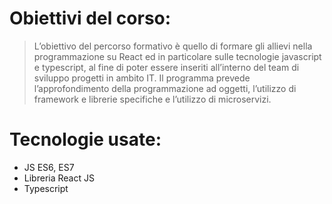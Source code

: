# Obiettivi del corso:

> L’obiettivo del percorso formativo è quello di formare gli allievi nella programmazione su React ed in particolare sulle tecnologie javascript e typescript, al fine di poter essere inseriti all’interno del team di sviluppo progetti in ambito IT. Il programma prevede l’approfondimento della programmazione ad oggetti, l’utilizzo di framework e librerie specifiche e l’utilizzo di microservizi.

# Tecnologie usate:

- JS ES6, ES7
- Libreria React JS
- Typescript
